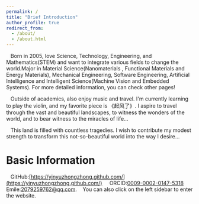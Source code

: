 ```yaml
---
permalink: /
title: "Brief Introduction"
author_profile: true
redirect_from: 
  - /about/
  - /about.html
---
```


&nbsp;&nbsp;&nbsp;Born in 2005, love Science, Technology, Engineering, and Mathematics(STEM) and want to integrate various fields to change the world.Major in Material Science(Nanomaterials , Functional Materials and Energy Materials), Mechanical Engineering, Software Engineering, Artificial Intelligence and Intelligent Science(Machine Vision and Embedded Systems). For more detailed information, you can check other pages!

&nbsp;&nbsp;&nbsp;Outside of academics, also enjoy music and travel. I'm currently learning to play the violin, and my favorite piece is 《起风了》. I aspire to travel through the vast and beautiful landscapes, to witness the wonders of the world, and to bear witness to the miracles of life...

&nbsp;&nbsp;&nbsp;This land is filled with countless tragedies. I wish to contribute my modest strength to transform this not-so-beautiful world into the way I desire...

  
Basic Information
======
 &nbsp;&nbsp;&nbsp;GitHub:[https://yinyuzhongzhong.github.com/](https://yinyuzhongzhong.github.com/) 
 &nbsp;&nbsp;&nbsp; ORCID:[0009-0002-0147-5318](https://orcid.org/0009-0002-0147-5318) 
 &nbsp;&nbsp;&nbsp; Emile:2079259762@qq.com. 
 &nbsp;&nbsp;&nbsp;You can also click on the left sidebar to enter the website.
